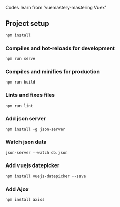 Codes learn from 'vuemastery-mastering Vuex'

## Project setup

```
npm install
```

### Compiles and hot-reloads for development

```
npm run serve
```

### Compiles and minifies for production

```
npm run build
```

### Lints and fixes files

```
npm run lint
```

### Add json server
```
npm install -g json-server
```

### Watch json data
```
json-server --watch db.json
```

### Add vuejs datepicker
``` 
npm install vuejs-datepicker --save
```

### Add Ajox
```
npm install axios
```
